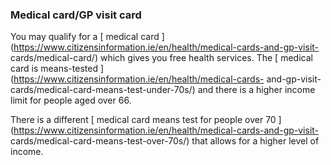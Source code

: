###  **Medical card/GP visit card**

You may qualify for a [ medical card
](https://www.citizensinformation.ie/en/health/medical-cards-and-gp-visit-
cards/medical-card/) which gives you free health services. The [ medical card
is means-tested ](https://www.citizensinformation.ie/en/health/medical-cards-
and-gp-visit-cards/medical-card-means-test-under-70s/) and there is a higher
income limit for people aged over 66.

There is a different [ medical card means test for people over 70
](https://www.citizensinformation.ie/en/health/medical-cards-and-gp-visit-
cards/medical-card-means-test-over-70s/) that allows for a higher level of
income.
